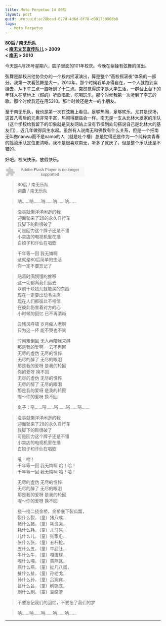 ```yaml
---
title: Moto Perpetuo 14 80后
layout: post
guid: urn:uuid:ac28bead-627d-4d6d-8f78-d981730908b8
tags:
  - Moto Perpetuo
---
```


__80后 / 南无乐队__  
__< [南无文艺宣传队儿](http://music.douban.com/subject/3189787/) > 2009__  
__< [南无](http://music.douban.com/subject/5395378/) > 2010__  

今天是4月28号星期六，园子里面的101年校庆。今晚在紫操有弦舞的演出。

弦舞是鄙校吉他协会办的一个校内摇滚演出，算是整个“高校摇滚夜”体系的一部分。我第一次看弦舞是大一，2010年。那个时候我单身得自在，一个人就跑到紫操去，从下午三点一直听到了十二点。突然觉得这才是大学生活，一群台上台下的年轻人在草地上（假的）听歌唱歌，吃喝玩乐。那个时候我第一次听到了李志的歌。那个时候我还在用5310。那个时候还是大一的小朋友。

至于南无乐队，我也是第一次在弦舞上看见。足够热闹，足够欢乐。尤其是现场，这首八零后的元素非常丰富，热闹得跟庙会一样。南无是一支从北林大发家的乐队（这个学校给我留下的印象就是交友网站上没有节操到处勾搭说自己是北林大的基友们），近几年做得风生水起。虽然有人说南无和佛教有什么关系，但是一个把南无叫做nanwu而不是namo的人（就是吐个槽）总是觉得还是作为一个纯粹卖青春的摇滚乐队定位更清晰。我不是很喜欢南无，听多了就厌了，但是整个乐队还是不错的。

好吧，校庆快乐。放假快乐。

<embed src="http://www.xiami.com/widget/0_1769880567/singlePlayer.swf" type="application/x-shockwave-flash" width="257" height="33" wmode="transparent"></embed>

>80后 / 南无乐队  
>词曲 / 南无乐队

>呐……呐……呐……呐……呐……  

>没事就懒洋洋闲逛的我  
>迎面驶来了28的永久自行车  
>我脚下的鞋很破了  
>可是回力这个牌子还是不错  
>小卖店的电视机里在播  
>白娘子和许仙在唱歌  

>千年等一回 我无悔啊  
>这就是80后简单的生活  
>你一定不要忘记了  
 
>随着时间慢慢的推移  
>这一切都离我们远去  
>以前十块钱儿就能买的东西  
>现在一定要出动毛主席  
>现在人们都彼此不相信  
>在彼此伤害着对方的心  
>小时候的回忆 已不再清晰  

>云残风呼啸 岁月催人老啊  
>只为这一杯 能不哭也不笑  
 
>时间难倒回 无人再陪我来醉  
>那是我的爱啊 一去不再回  
>无尽的虚伪 无尽的憔悴  
>无尽的醉了 无尽的眼泪  
>那是我的爱呀 是我的轮回  
>你的爱呀 换不回  
>无尽的虚伪 无尽的憔悴  
>无尽的醉了 无尽的眼泪  
>那是我的爱呀 是我的轮回  
>喔～你的爱呀 换不回  

>岚子：嗒……嗒……嗒……嗒……嗒……  

>没事就懒洋洋闲逛的我  
>迎面驶来了28的永久自行车  
>我脚下的鞋很破了  
>可是回力这个牌子还是不错  
>小卖店的电视机里在播  
>白娘子和许仙在唱歌  

>吼！哈！  
>千年等一回 我无悔啊 哈！哈！  
>千年等一回 我无悔啊 哈！哈！  

>无尽的虚伪 无尽的憔悴  
>无尽的醉了 无尽的眼泪  
>那是我的爱呀 是我的轮回  
>喔～你的爱呀 换不回  

>挠一挠二挠金桥，金桥底下裂瓜瓢，  
>裂什么裂，（童）猪八戒，  
>猪什么猪，（童）耗资哭，  
>耗什么耗，（童）儿马尿，  
>儿什么儿，（童）张家屯，  
>张什么张，（童）五杆枪，  
>五什么五，（童）牛屁肚，  
>牛什么牛，（童）嘎蛋球，  
>嘎什么嘎，（童）燕燕瓦，  
>燕什么燕，（童）扯几八蛋，  
>扯什么扯，（童）孙老戈，  
>孙什么孙，（童）吕洞宾，  
>吕什么吕，（童）刷锅底，  
>刷什么刷，（童）豆腐渣  
 
>不要忘记我们的回忆，不要忘了我们的梦  

>呐……呐……呐……呐……呐……  
 
---
